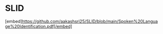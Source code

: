 # SLID
[embed]https://github.com/aakashsri25/SLID/blob/main/Spoken%20Language%20Identification.pdf[/embed]
